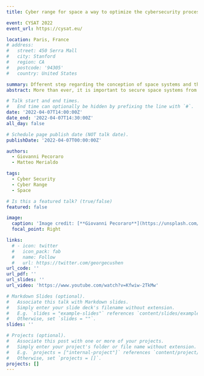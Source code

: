 ```yaml
---
title: Cyber range for space a way to optimize the cybersecurity process

event: CYSAT 2022
event_url: https://cysat.eu/

location: Paris, France
# address:
#   street: 450 Serra Mall
#   city: Stanford
#   region: CA
#   postcode: '94305'
#   country: United States

summary: Dfferent step regarding the conception of space systems and the implementation of cybersecurity tools.
abstract: More than ever, it is important to secure space systems from the ground up. The test phases are therefore becoming increasingly important. The evolution of threats means that companies must optimize their test models to increase the cyber resilience of these systems.

# Talk start and end times.
#   End time can optionally be hidden by prefixing the line with `#`.
date: '2022-04-07T14:00:00Z'
date_end: '2022-04-07T14:30:00Z'
all_day: false

# Schedule page publish date (NOT talk date).
publishDate: '2022-04-07T00:00:00Z'

authors: 
  - Giovanni Pecoraro
  - Matteo Merialdo

tags:
  - Cyber Security
  - Cyber Range
  - Space

# Is this a featured talk? (true/false)
featured: false

image:
  caption: 'Image credit: [**Giovanni Pecoraro**](https://unsplash.com/photos/bzdhc5b3Bxs)'
  focal_point: Right

links:
  # - icon: twitter
  #   icon_pack: fab
  #   name: Follow
  #   url: https://twitter.com/georgecushen
url_code: ''
url_pdf: ''
url_slides: ''
url_video: 'https://www.youtube.com/watch?v=Kfwiw-2TkMw'

# Markdown Slides (optional).
#   Associate this talk with Markdown slides.
#   Simply enter your slide deck's filename without extension.
#   E.g. `slides = "example-slides"` references `content/slides/example-slides.md`.
#   Otherwise, set `slides = ""`.
slides: ''

# Projects (optional).
#   Associate this post with one or more of your projects.
#   Simply enter your project's folder or file name without extension.
#   E.g. `projects = ["internal-project"]` references `content/project/deep-learning/index.md`.
#   Otherwise, set `projects = []`.
projects: []
---
```


<!-- 
{{% callout note %}}
Click on the **Slides** button above to view the built-in slides feature.
{{% /callout %}}

Slides can be added in a few ways:

- **Create** slides using Wowchemy's [_Slides_](https://wowchemy.com/docs/managing-content/#create-slides) feature and link using `slides` parameter in the front matter of the talk file
- **Upload** an existing slide deck to `static/` and link using `url_slides` parameter in the front matter of the talk file
- **Embed** your slides (e.g. Google Slides) or presentation video on this page using [shortcodes](https://wowchemy.com/docs/writing-markdown-latex/).

Further event details, including [page elements](https://wowchemy.com/docs/writing-markdown-latex/) such as image galleries, can be added to the body of this page.
-->
